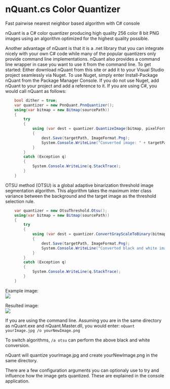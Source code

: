 # nQuant.cs Color Quantizer
Fast pairwise nearest neighbor based algorithm with C# console

nQuant is a C# color quantizer producing high quality 256 color 8 bit PNG images using an algorithm optimized for the highest quality possible.

Another advantage of nQuant is that it is a .net library that you can integrate nicely with your own C# code while many of the popular quantizers only provide command line implementations. nQuant also provides a command line wrapper in case you want to use it from the command line. To get started:
Either download nQuant from this site or add it to your Visual Studio project seamlessly via Nuget. To use Nuget, simply enter Install-Package nQuant from the Package Manager Console.
If you do not use Nuget, add nQuant to your project and add a reference to it.
If you are using C#, you would call nQuant as follows:

```cs
    bool dither = true;
    var quantizer = new PnnQuant.PnnQuantizer();
    using(var bitmap = new Bitmap(sourcePath))
    {
        try
        {                    
            using (var dest = quantizer.QuantizeImage(bitmap, pixelFormat, maxColors, dither))
            {
                dest.Save(targetPath, ImageFormat.Png);
                System.Console.WriteLine("Converted image: " + targetPath);
            }
        }
        catch (Exception q)
        {
            System.Console.WriteLine(q.StackTrace);
        }
    }
```

OTSU method (OTSU) is a global adaptive binarization threshold image segmentation algorithm. This algorithm takes the maximum inter class variance between the background and the target image as the threshold selection rule.
```cs
    var quantizer = new OtsuThreshold.Otsu();
    using(var bitmap = new Bitmap(sourcePath))
    {
        try
        {                    
            using (var dest = quantizer.ConvertGrayScaleToBinary(bitmap))
            {
                dest.Save(targetPath, ImageFormat.Png);
                System.Console.WriteLine("Converted black and white image: " + targetPath);
            }
        }
        catch (Exception q)
        {
            System.Console.WriteLine(q.StackTrace);
        }
    }
```
<p>Example image:<br /><img src="https://user-images.githubusercontent.com/26831069/142559831-f8f6f2ce-487e-4353-8aa1-7845706e7833.png" /></p>
<p>Resulted image:<br /><img src="https://user-images.githubusercontent.com/26831069/142559920-88143e07-2787-46a2-a07c-cccf5a39065a.png" /></p>

If you are using the command line. Assuming you are in the same directory as nQuant.exe and nQuant.Master.dll, you would enter:
`nQuant yourImage.jpg /o yourNewImage.png`

To switch algorithms, `/a otsu` can perform the above black and white conversion.

nQuant will quantize yourImage.jpg and create yourNewImage.png in the same directory.

There are a few configuration arguments you can optionaly use to try and influence how the image gets quantized. These are explained in the console application.
